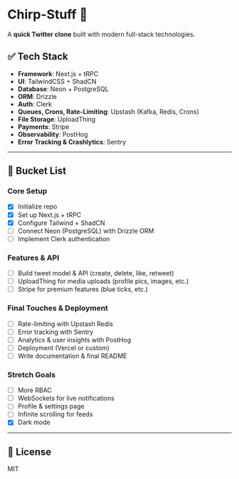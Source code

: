 # Chirp-Stuff 🐥

A **quick Twitter clone** built with modern full-stack technologies.

## ✅ Tech Stack

- **Framework**: Next.js + tRPC
- **UI**: TailwindCSS + ShadCN
- **Database**: Neon + PostgreSQL
- **ORM**: Drizzle
- **Auth**: Clerk
- **Queues, Crons, Rate-Limiting**: Upstash (Kafka, Redis, Crons)
- **File Storage**: UploadThing
- **Payments**: Stripe
- **Observability**: PostHog
- **Error Tracking & Crashlytics**: Sentry

---

## 📌 Bucket List

### **Core Setup**

- [x] Initialize repo
- [x] Set up Next.js + tRPC
- [x] Configure Tailwind + ShadCN
- [ ] Connect Neon (PostgreSQL) with Drizzle ORM
- [ ] Implement Clerk authentication

### **Features & API**

- [ ] Build tweet model & API (create, delete, like, retweet)
- [ ] UploadThing for media uploads (profile pics, images, etc.)
- [ ] Stripe for premium features (blue ticks, etc.)

### **Final Touches & Deployment**

- [ ] Rate-limiting with Upstash Redis
- [ ] Error tracking with Sentry
- [ ] Analytics & user insights with PostHog
- [ ] Deployment (Vercel or custom)
- [ ] Write documentation & final README

### **Stretch Goals**

- [ ] More RBAC
- [ ] WebSockets for live notifications
- [ ] Profile & settings page
- [ ] Infinite scrolling for feeds
- [x] Dark mode

---

## 📜 License

MIT
